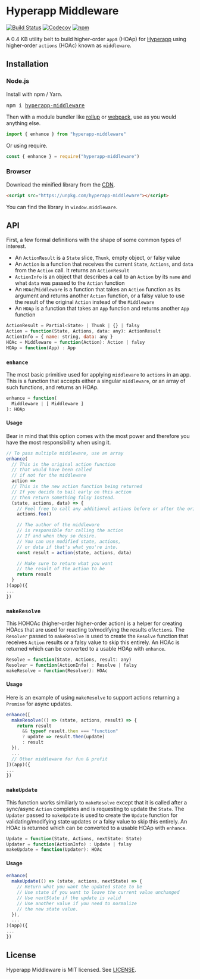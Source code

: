 # Hyperapp Middleware

[![Build Status](https://travis-ci.org/okwolf/hyperapp-middleware.svg?branch=master)](https://travis-ci.org/okwolf/hyperapp-middleware)
[![Codecov](https://img.shields.io/codecov/c/github/okwolf/hyperapp-middleware/master.svg)](https://codecov.io/gh/okwolf/hyperapp-middleware)
[![npm](https://img.shields.io/npm/v/hyperapp-middleware.svg)](https://www.npmjs.org/package/hyperapp-middleware)

A 0.4 KB utility belt to build higher-order `app`s (HOAp) for [Hyperapp](https://github.com/hyperapp/hyperapp) using higher-order `actions` (HOAc) known as `middleware`.

## Installation

### Node.js

Install with npm / Yarn.

<pre>
npm i <a href="https://www.npmjs.com/package/hyperapp-middleware">hyperapp-middleware</a>
</pre>

Then with a module bundler like [rollup](https://github.com/rollup/rollup) or [webpack](https://github.com/webpack/webpack), use as you would anything else.

```js
import { enhance } from "hyperapp-middleware"
```

Or using require.

```js
const { enhance } = require("hyperapp-middleware")
```

### Browser

Download the minified library from the [CDN](https://unpkg.com/hyperapp-middleware).

```html
<script src="https://unpkg.com/hyperapp-middleware"></script>
```

You can find the library in `window.middleware`.

## API

First, a few formal definitions with the shape of some common types of interest.

* An `ActionResult` is a `State` slice, `Thunk`, empty object, or falsy value
* An `Action` is a function that receives the current `State`, `Actions`, and `data` from the `Action` call. It returns an `ActionResult`
* `ActionInfo` is an object that describes a call to an `Action` by its `name` and what `data` was passed to the `Action` function
* An `HOAc`/`Middleware` is a function that takes an `Action` function as its argument and returns another `Action` function, or a falsy value to use the result of the original `Action` instead of the `Middleware`
* An `HOAp` is a function that takes an `App` function and returns another `App` function

```js
ActionResult = Partial<State> | Thunk | {} | falsy
Action = function(State, Actions, data: any): ActionResult
ActionInfo = { name: string, data: any }
HOAc = Middleware = function(Action): Action | falsy
HOAp = function(App) : App
```

### `enhance`

The most basic primitive used for applying `middleware` to `actions` in an app. This is a function that accepts either a singular `middleware`, or an array of such functions, and returns an HOAp.

```js
enhance = function(
  Middleware | [ Middleware ]
): HOAp
```

#### Usage

Bear in mind that this option comes with the most power and therefore you have the most responsibility when using it.

```js
// To pass multiple middleware, use an array
enhance(
  // This is the original action function
  // that would have been called
  // if not for the middleware
  action =>
  // This is the new action function being returned
  // If you decide to bail early on this action
  // then return something falsy instead.
  (state, actions, data) => {
    // Feel free to call any additional actions before or after the original action
    actions.foo()

    // The author of the middleware
    // is responsible for calling the action
    // If and when they so desire.
    // You can use modified state, actions,
    // or data if that's what you're into.
    const result = action(state, actions, data)

    // Make sure to return what you want
    // the result of the action to be
    return result
  }
)(app)({
...
})
```

### `makeResolve`

This HOHOAc (higher-order higher-order action) is a helper for creating HOAcs that are used for reacting to/modifying the results of`Action`s. The `Resolver` passed to `makeResolve` is used to create the `Resolve` function that receives `Action` results or a falsy value to skip this entirely. An HOAc is returned which can be converted to a usable HOAp with `enhance`.

```js
Resolve = function(State, Actions, result: any)
Resolver = function(ActionInfo) : Resolve | falsy
makeResolve = function(Resolver): HOAc
```

#### Usage

Here is an example of using `makeResolve` to support actions returning a `Promise` for async updates.

```js
enhance([
  makeResolve(() => (state, actions, result) => {
    return result
      && typeof result.then === "function"
      ? update => result.then(update)
      : result
  }),
  ...
  // Other middleware for fun & profit
])(app)({
...
})
```

### `makeUpdate`

This function works similiarly to `makeResolve` except that it is called after a sync/async `Action` completes and is requesting to update the `State`. The `Updater` passed to `makeUpdate` is used to create the `Update` function for validating/modifying state updates or a falsy value to skip this entirely. An HOAc is returned which can be converted to a usable HOAp with `enhance`.

```js
Update = function(State, Actions, nextState: State)
Updater = function(ActionInfo) : Update | falsy
makeUpdate = function(Updater): HOAc
```

#### Usage

```js
enhance(
  makeUpdate(() => (state, actions, nextState) => {
    // Return what you want the updated state to be
    // Use state if you want to leave the current value unchanged
    // Use nextState if the update is valid
    // Use another value if you need to normalize
    // the new state value.
  }),
  ...
)(app)({
...
})
```

## License

Hyperapp Middleware is MIT licensed. See [LICENSE](LICENSE.md).